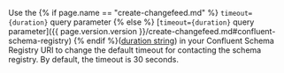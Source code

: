 Use the {% if page.name == "create-changefeed.md" %} `timeout={duration}` query parameter {% else %} [`timeout={duration}` query parameter]({{ page.version.version }}/create-changefeed.md#confluent-schema-registry) {% endif %}([duration string](https://pkg.go.dev/time#ParseDuration)) in your Confluent Schema Registry URI to change the default timeout for contacting the schema registry. By default, the timeout is 30 seconds.